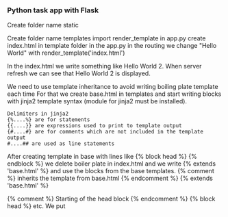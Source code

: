 ### Python task app with Flask












Create folder name static

Create folder name templates
import render_template in app.py
create index.html in template folder
in the app.py in the routing we change "Hello World" with render_template('index.html')

In the index.html we write something like Hello World 2. When server refresh we can see that Hello World 2 is displayed.

We need to use template inheritance to avoid writing boiling plate template each time
For that we create base.html in templates and start writing blocks with jinja2 template syntax (module for jinja2 must be installed). 

```
Delimiters in jinja2
{%....%} are for statements
{{....}} are expressions used to print to template output
{#....#} are for comments which are not included in the template output
#....## are used as line statements
```

After creating template in base with lines like {% block head %} {% endblock %} we delete boiler plate in index.html and we write
{% extends 'base.html' %} and use the blocks from the base templates.
{% comment %} inherits the template from base.html {% endcomment %}        {% extends 'base.html' %}

{% comment %} Starting of the head block {% endcomment %}     {% block head %}     etc.
We put <title> in the head block

In the static folder we create css folder  and file main.css. We link the main.css in the base.html like this 

```
<link rel="stylesheet" href="{{ url_for('static', filename='css/main.css') }}">
```


Function url_for must be imported in app.py


### Database
in the app.py we import sql alchemy
We create the config file that tells us where the database is located

```
app.config['SQLALCHEMY_DATABASE_URI']='sqlite:///test.db' 
```

(/// is relative path and //// is absolute path)     //// 4 on Linux

We initialize the database with 

```
db=SQLAlchemy(app)
```

Next we create the model by writing a class

```
class ToDo(db.Model):
    id = db.Column(db.Integer, primary_key=True)
    content = db.Column(db.String(200), nullable=False)
    completed = db.Column(db.Integer,  deafault=0)
    date_created = dbColumn(db.DateTime, default=datetime.utcnow)
```

import datetime from datetime in the app.py

We create a function which will return a string every time we create an element:

```
def __ref__(self):
    return '<Task %R>' % self.id
```

Creating the database: we go in the terminal type python3, in python3 we type:

```
from app import db  
db.create_all() 
exit()
```

that will create the test.db database in the main folder

In the body of the index we create a div with class content where we put the Task Master layout.

in the routing we add methods POST and GET like this

```
@app.route('/', methods=['POST', 'GET'])
```

in the index.html we create a form like this:

```
<form action="/" method="POST"> 
  <input type="text" name="content" id="content" /> 
  <input type="submit" value="Add Task" />
</form>
```



We start creating conditions by importing request in app.py
import request.

if the request that's set to the route is POST do smth:

```
    if request.method == 'POST':
    return "Hello"  // it returns Hello no matter what we input 
    else:
    return render_template('index.html)
```

We start create the logic in the return of the if statement:

```
task.content = request.form['content']
```

We create a model for the task

```
new_task = ToDo(content=task.content)
```

Now we push the content of the task to the test database. Start by importing redirect.

```
try:
db.session.add(new_task)
db.session.commit()
return redirect('/')

except: 
return "There was an issue adding your task"
```

In the else statement we add
```
tasks = ToDo.query.order_by(ToDo.date_created).all()
```
this is going to look at all of the database content in order they were created.
We have to add tasks=tasks to the return template arguments.

In index we create a block for 

```
{% for task in tasks%}

{% endfor %}
```
In the first containing td we put 

```
      <td>{{ task.content}}</td>
```

and in the second 

```
      <td>{{ task.date_created.date() }}</td>
```

